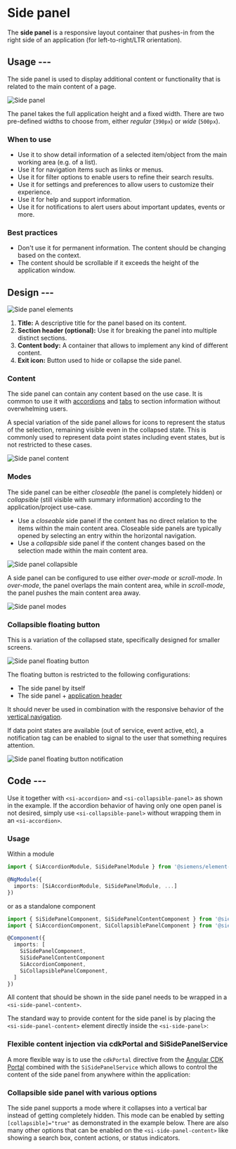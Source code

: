 # Side panel

The **side panel** is a responsive layout container that pushes-in from the
right side of an application (for left-to-right/LTR orientation).

## Usage ---

The side panel is used to display additional content or functionality that is
related to the main content of a page.

![Side panel](images/side-panel.png)

The panel takes the full application height and a fixed width. There are two
pre-defined widths to choose from, either *regular* (`390px`) or *wide*
(`500px`).

### When to use

- Use it to show detail information of a selected item/object from the main
  working area (e.g. of a list).
- Use it for navigation items such as links or menus.
- Use it for filter options to enable users to refine their search results.
- Use it for settings and preferences to allow users to customize their
  experience.
- Use it for help and support information.
- Use it for notifications to alert users about important updates, events or
  more.

### Best practices

- Don't use it for permanent information. The content should be changing based
  on the context.
- The content should be scrollable if it exceeds the height of the application
  window.

## Design ---

![Side panel elements](images/side-panel-elements.png)

1. **Title:** A descriptive title for the panel based on its content.
1. **Section header (optional):** Use it for breaking the panel into multiple
   distinct sections.
1. **Content body:** A container that allows to implement any kind of different
   content.
1. **Exit icon:** Button used to hide or collapse the side panel.

### Content

The side panel can contain any content based on the use case.
It is common to use it with [accordions](../layout-navigation/accordion.md)
and [tabs](../layout-navigation/tabs.md)
to section information without overwhelming users.

A special variation of the side panel allows for icons to represent the status
of the selection, remaining visible even in the collapsed state.
This is commonly used to represent data point states including event states, but
is not restricted to these cases.

![Side panel content](images/side-panel-content.png)

### Modes

The side panel can be either *closeable* (the panel is completely hidden) or
*collapsible* (still visible with summary information) according to the
application/project use-case.

- Use a *closeable* side panel if the content has no direct relation to the
  items within the main content area. Closeable side panels are typically opened
  by selecting an entry within the horizontal navigation.
- Use a *collapsible* side panel if the content changes based on the selection
  made within the main content area.

![Side panel collapsible](images/side-panel-expanded-collapsed.png)

A side panel can be configured to use either *over-mode* or *scroll-mode*.
In *over-mode*, the panel overlaps the main content area, while in
*scroll-mode*, the panel pushes the main content area away.

![Side panel modes](images/side-panel-modes.png)

### Collapsible floating button

This is a variation of the collapsed state, specifically designed for smaller screens.

![Side panel floating button](images/side-panel-floating-button.png)

The floating button is restricted to the following configurations:

- The side panel by itself
- The side panel + [application header](../layout-navigation/application-header.md)

It should never be used in combination with the responsive behavior of the [vertical navigation](../layout-navigation/vertical-navigation.md).

If data point states are available (out of service, event active, etc),
a notification tag can be enabled to signal to the user that something requires attention.

![Side panel floating button notification](images/side-panel-floating-notification.png)

## Code ---

Use it together with `<si-accordion>` and `<si-collapsible-panel>` as shown in the example. If
the accordion behavior of having only one open panel is not desired, simply use
`<si-collapsible-panel>` without wrapping them in an `<si-accordion>`.

### Usage

Within a module

```ts
import { SiAccordionModule, SiSidePanelModule } from '@siemens/element-ng/side-panel';

@NgModule({
  imports: [SiAccordionModule, SiSidePanelModule, ...]
})
```

or as a standalone component

```ts
import { SiSidePanelComponent, SiSidePanelContentComponent } from '@siemens/element-ng/side-panel';
import { SiAccordionComponent, SiCollapsiblePanelComponent } from '@siemens/element-ng/accordion';

@Component({
  imports: [
    SiSidePanelComponent,
    SiSidePanelContentComponent
    SiAccordionComponent,
    SiCollapsiblePanelComponent,
  ]
})
```

All content that should be shown in the side panel needs to be wrapped in a
`<si-side-panel-content>`.

The standard way to provide content for the side panel is by placing the
`<si-side-panel-content>` element directly inside the `<si-side-panel>`:

<si-docs-component example="si-side-panel/si-side-panel" height="500"></si-docs-component>

### Flexible content injection via cdkPortal and SiSidePanelService

A more flexible way is to use the `cdkPortal` directive from the
[Angular CDK Portal](https://material.angular.io/cdk/portal/overview) combined with the
`SiSidePanelService` which allows to control the content of the side panel from anywhere
within the application:

<si-docs-component example="si-side-panel/si-side-panel-portal" height="500"></si-docs-component>

### Collapsible side panel with various options

The side panel supports a mode where it collapses into a vertical bar instead
of getting completely hidden. This mode can be enabled by setting `[collapsible]="true"`
as demonstrated in the example below. There are also many other options that can
be enabled on the `<si-side-panel-content>` like showing a search box, content
actions, or status indicators.

<si-docs-component example="si-side-panel/si-side-panel-collapsible" height="500"></si-docs-component>

<si-docs-api component="SiSidePanelComponent"></si-docs-api>

<si-docs-api component="SiSidePanelContentComponent"></si-docs-api>

<si-docs-types></si-docs-types>
